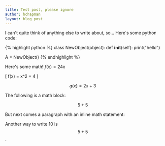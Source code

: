 ```yaml
---
title: Test post, please ignore
author: hchapman
layout: blog_post
---
```


I can't quite think of anything else to write about, so... Here's some python code:

{% highlight python %}
class NewObject(object):
  def __init__(self):
    print("hello")

A = NewObject()
{% endhighlight %}

Here's some math! $f(x) = 24x$

\[ f(x) = x^2 + 4 \]

$$ g(x) = 2x + 3 $$

The following is a math block:

$$ 5 + 5 $$

But next comes a paragraph with an inline math statement:

Another way to write 10 is $$ 5 + 5 $$.
